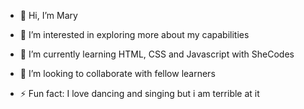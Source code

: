 * 👋 Hi, I’m Mary

* 👀 I’m interested in exploring more about my capabilities

* 🌱 I’m currently learning HTML, CSS and Javascript with SheCodes

* 💞️ I’m looking to collaborate with fellow learners
  
* ⚡ Fun fact: I love dancing and singing but i am terrible at it

<!---
Mary-golden/Mary-golden is a ✨ special ✨ repository because its `README.md` (this file) appears on your GitHub profile.
You can click the Preview link to take a look at your changes.
--->
